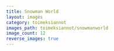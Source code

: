 ```yaml
---
title: Snowman World
layout: images
category: toimeksiannot
images_path: toimeksiannot/snowmanworld
image_count: 12
reverse_images: true
---
```

